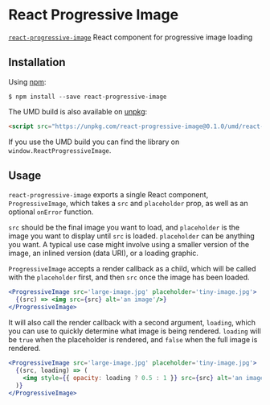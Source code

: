 # React Progressive Image

[npm-badge]: https://img.shields.io/npm/v/react-context-emission.svg?style=flat-square
[npm]: https://www.npmjs.com/package/react-context-emission

[`react-progressive-image`](https://www.npmjs.com/package/react-progressive-image) React component for progressive image loading

## Installation

Using [npm](https://www.npmjs.com/):

    $ npm install --save react-progressive-image


The UMD build is also available on [unpkg](https://unpkg.com):

```html
<script src="https://unpkg.com/react-progressive-image@0.1.0/umd/react-progressive-image.min.js"></script>
```

If you use the UMD build you can find the library on `window.ReactProgressiveImage`.

## Usage

`react-progressive-image` exports a single React component, `ProgressiveImage`, which takes a `src` and `placeholder` prop, as well as an optional `onError` function.

`src` should be the final image you want to load, and `placeholder` is the image you want to display until `src` is loaded. `placeholder` can be anything you want. A typical use case might involve using a smaller version of the image, an inlined version (data URI), or a loading graphic.

`ProgressiveImage` accepts a render callback as a child, which will be called with the `placeholder` first, and then `src` once the image has been loaded.

```jsx
<ProgressiveImage src='large-image.jpg' placeholder='tiny-image.jpg'>
  {(src) => <img src={src} alt='an image'/>}
</ProgressiveImage>
```

It will also call the render callback with a second argument, `loading`, which you can use to quickly determine what image is being rendered. `loading` will be `true` when the placeholder is rendered, and `false` when the full image is rendered.

```jsx
<ProgressiveImage src='large-image.jpg' placeholder='tiny-image.jpg'>
  {(src, loading) => (
    <img style={{ opacity: loading ? 0.5 : 1 }} src={src} alt='an image'/>
  )}
</ProgressiveImage>
```